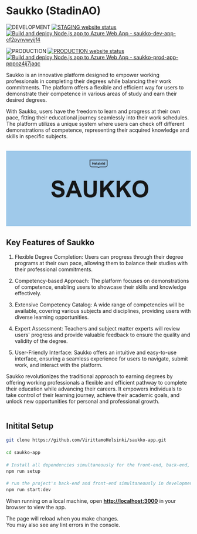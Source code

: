 # **Saukko (StadinAO)**


![DEVELOPMENT](https://img.shields.io/badge/SATGING-3d72a8)
[![STAGING website status](https://img.shields.io/website?url=https%3A//saukko-dev-app-cf2pynvwyijf4.azurewebsites.net)](https://saukko-dev-app-cf2pynvwyijf4.azurewebsites.net)
[![Build and deploy Node.js app to Azure Web App - saukko-dev-app-cf2pynvwyijf4](https://github.com/VirittamoHelsinki/saukko-app/actions/workflows/ci-update-env_saukko-dev-app-cf2pynvwyijf4.yml/badge.svg)](https://github.com/VirittamoHelsinki/saukko-app/actions/workflows/ci-update-env_saukko-dev-app-cf2pynvwyijf4.yml)

![PRODUCTION](https://img.shields.io/badge/PRODUCTION-8A2BE2)
[![PRODUCTION website status](https://img.shields.io/website?url=https%3A//saukko-prod-app-pppoz4ij7jaqc.azurewebsites.net)](https://saukko-prod-app-pppoz4ij7jaqc.azurewebsites.net)
[![Build and deploy Node.js app to Azure Web App - saukko-prod-app-pppoz4ij7jaqc](https://github.com/VirittamoHelsinki/saukko-app/actions/workflows/main_saukko-prod-app-pppoz4ij7jaqc.yml/badge.svg)](https://github.com/VirittamoHelsinki/saukko-app/actions/workflows/main_saukko-prod-app-pppoz4ij7jaqc.yml)


Saukko is an innovative platform designed to empower working professionals in completing their degrees while balancing their work commitments. The platform offers a flexible and efficient way for users to demonstrate their competence in various areas of study and earn their desired degrees.

With Saukko, users have the freedom to learn and progress at their own pace, fitting their educational journey seamlessly into their work schedules. The platform utilizes a unique system where users can check off different demonstrations of competence, representing their acquired knowledge and skills in specific subjects.
<br><br>

![Repo Preview Image](./repo-preview-img.webp "preview image")

## **Key Features of Saukko**

1. Flexible Degree Completion: Users can progress through their degree programs at their own pace, allowing them to balance their studies with their professional commitments.

2. Competency-based Approach: The platform focuses on demonstrations of competence, enabling users to showcase their skills and knowledge effectively.

3. Extensive Competency Catalog: A wide range of competencies will be available, covering various subjects and disciplines, providing users with diverse learning opportunities.

4. Expert Assessment: Teachers and subject matter experts will review users' progress and provide valuable feedback to ensure the quality and validity of the degree.

5. User-Friendly Interface: Saukko offers an intuitive and easy-to-use interface, ensuring a seamless experience for users to navigate, submit work, and interact with the platform.

Saukko revolutionizes the traditional approach to earning degrees by offering working professionals a flexible and efficient pathway to complete their education while advancing their careers. It empowers individuals to take control of their learning journey, achieve their academic goals, and unlock new opportunities for personal and professional growth.
<br><br>

## **Initital Setup**

```sh
git clone https://github.com/VirittamoHelsinki/saukko-app.git

cd saukko-app

# Install all dependencies simultaneously for the front-end, back-end, and root
npm run setup 

# run the project's back-end and front-end simultaneously in development mode
npm run start:dev
```

When running on a local machine, open **[http://localhost:3000](http://localhost:3000)** in your browser to view the app.

The page will reload when you make changes.\
You may also see any lint errors in the console.
